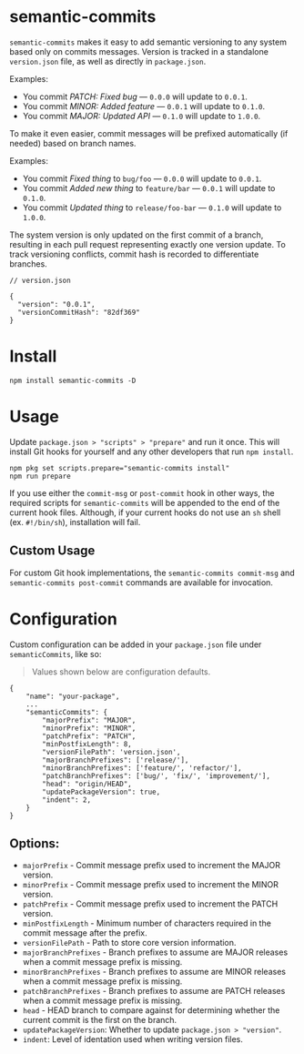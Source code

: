 # semantic-commits

`semantic-commits` makes it easy to add semantic versioning to any system based only on commits messages. Version is tracked in a standalone `version.json` file, as well as directly in `package.json`.

Examples:
- You commit *PATCH: Fixed bug* — `0.0.0` will update to `0.0.1`.
- You commit *MINOR: Added feature* — `0.0.1` will update to `0.1.0`.
- You commit *MAJOR: Updated API* — `0.1.0` will update to `1.0.0`.

To make it even easier, commit messages will be prefixed automatically (if needed) based on branch names.

Examples:
- You commit *Fixed thing* to `bug/foo` — `0.0.0` will update to `0.0.1`.
- You commit *Added new thing* to `feature/bar` — `0.0.1` will update to `0.1.0`.
- You commit *Updated thing* to `release/foo-bar` — `0.1.0` will update to `1.0.0`.

The system version is only updated on the first commit of a branch, resulting in each pull request representing exactly one version update. To track versioning conflicts, commit hash is recorded to differentiate branches.

```
// version.json

{
  "version": "0.0.1",
  "versionCommitHash": "82df369"
}
```

# Install

```
npm install semantic-commits -D
```

# Usage
Update `package.json > "scripts" > "prepare"` and run it once. This will install Git hooks for yourself and any other developers that run `npm install`.
```
npm pkg set scripts.prepare="semantic-commits install"
npm run prepare
```

If you use either the `commit-msg` or `post-commit` hook in other ways, the required scripts for `semantic-commits` will be appended to the end of the current hook files. Although, if your current hooks do not use an `sh` shell (ex. `#!/bin/sh`), installation will fail.

## Custom Usage

For custom Git hook implementations, the `semantic-commits commit-msg` and `semantic-commits post-commit` commands are available for invocation.

# Configuration

Custom configuration can be added in your `package.json` file under `semanticCommits`, like so:

> Values shown below are configuration defaults.

```
{
    "name": "your-package",
    ...
    "semanticCommits": {
        "majorPrefix": "MAJOR",
        "minorPrefix": "MINOR",
        "patchPrefix": "PATCH",
        "minPostfixLength": 8,
        "versionFilePath": 'version.json',
        "majorBranchPrefixes": ['release/'],
        "minorBranchPrefixes": ['feature/', 'refactor/'],
        "patchBranchPrefixes": ['bug/', 'fix/', 'improvement/'],
        "head": "origin/HEAD",
        "updatePackageVersion": true,
        "indent": 2,
    }
}
```

## Options:
- `majorPrefix` - Commit message prefix used to increment the MAJOR version.
- `minorPrefix` - Commit message prefix used to increment the MINOR version.
- `patchPrefix` - Commit message prefix used to increment the PATCH version.
- `minPostfixLength` - Minimum number of characters required in the commit message after the prefix.
- `versionFilePath` - Path to store core version information.
- `majorBranchPrefixes` - Branch prefixes to assume are MAJOR releases when a commit message prefix is missing.
- `minorBranchPrefixes` - Branch prefixes to assume are MINOR releases when a commit message prefix is missing.
- `patchBranchPrefixes` - Branch prefixes to assume are PATCH releases when a commit message prefix is missing.
- `head` - HEAD branch to compare against for determining whether the current commit is the first on the branch.
- `updatePackageVersion`: Whether to update `package.json > "version"`.
- `indent`: Level of identation used when writing version files.

